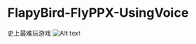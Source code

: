 # FlapyBird-FlyPPX-UsingVoice
史上最难玩游戏
![Alt text](https://github.com/lianghyGit/FlapyBird-FlyPPX-UsingVoice/raw/master/Screenshots/FlyPPX.png)
